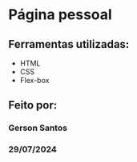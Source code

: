 # Página pessoal

## Ferramentas utilizadas:
* HTML
* CSS
* Flex-box

## Feito por:
### Gerson Santos
### 29/07/2024
